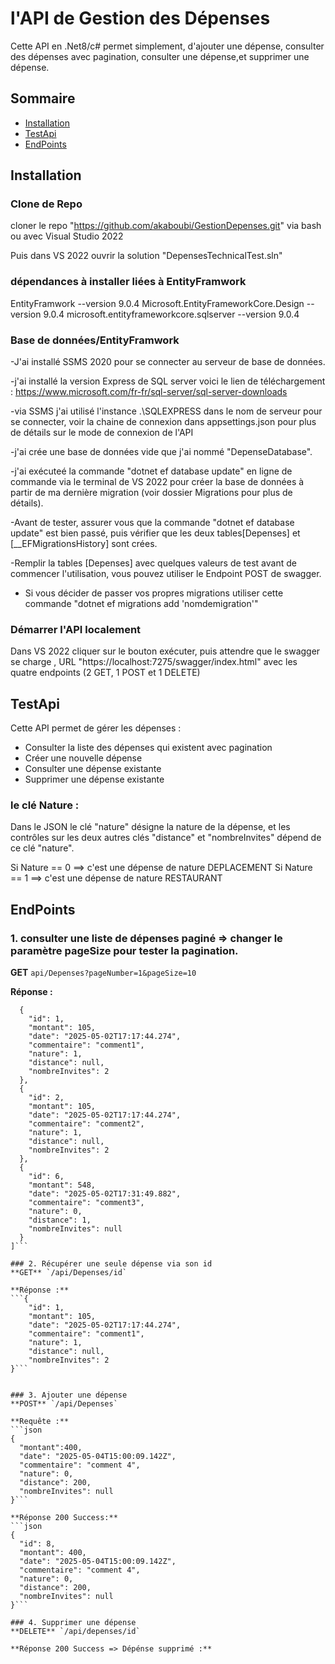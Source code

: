 # l'API de Gestion des Dépenses

Cette API en .Net8/c# permet simplement, d'ajouter une dépense, consulter des dépenses avec pagination, consulter une dépense,et supprimer une dépense.

## Sommaire
- [Installation](#installation)
- [TestApi](#testApi)
- [EndPoints](#endpoints)

## Installation

### Clone de Repo
cloner le repo "https://github.com/akaboubi/GestionDepenses.git" via bash ou avec Visual Studio 2022

Puis dans VS 2022 ouvrir la solution "DepensesTechnicalTest.sln"

### dépendances à installer liées à EntityFramwork
EntityFramwork --version 9.0.4
Microsoft.EntityFrameworkCore.Design --version 9.0.4
microsoft.entityframeworkcore.sqlserver --version 9.0.4

### Base de données/EntityFramwork
-J'ai installé SSMS 2020 pour se connecter au serveur de base de données.

-j'ai installé la version Express de SQL server voici le lien de téléchargement  : https://www.microsoft.com/fr-fr/sql-server/sql-server-downloads

-via SSMS j'ai utilisé l'instance .\SQLEXPRESS dans le nom de serveur pour se connecter, voir la chaine de connexion dans appsettings.json pour plus de détails sur le mode de connexion de l'API

-j'ai crée une base de données vide que j'ai nommé "DepenseDatabase".

-j'ai  exécuteé la commande "dotnet ef database update" en ligne de commande via le terminal de VS 2022 pour créer la base de données à partir de ma dernière migration (voir dossier Migrations pour plus de détails).

-Avant de tester, assurer vous que la commande "dotnet ef database update" est bien passé, puis vérifier que les deux tables[Depenses] et [__EFMigrationsHistory] sont crées.

-Remplir la tables [Depenses] avec quelques valeurs de test avant de commencer l'utilisation, vous pouvez utiliser le Endpoint POST de swagger. 

- Si vous décider de passer vos propres migrations utiliser cette commande "dotnet ef migrations add 'nomdemigration'"


### Démarrer l'API localement
Dans VS 2022 cliquer sur le bouton exécuter, puis attendre que le swagger se charge , URL "https://localhost:7275/swagger/index.html" avec les quatre endpoints (2 GET, 1 POST et 1 DELETE)


## TestApi

Cette API permet de gérer les dépenses :

- Consulter la liste des dépenses qui existent avec pagination
- Créer une nouvelle dépense
- Consulter une dépense existante
- Supprimer une dépense existante


### le clé Nature :
Dans le JSON le clé "nature" désigne la nature de la dépense, et les contrôles sur les deux autres clés "distance" et "nombreInvites"  dépend de ce clé  "nature".

Si Nature == 0 ==> c'est une dépense de nature DEPLACEMENT
Si Nature == 1 ==> c'est une dépense de nature RESTAURANT


## EndPoints

### 1. consulter une liste de dépenses paginé => changer le paramètre pageSize pour tester la pagination.

**GET** `api/Depenses?pageNumber=1&pageSize=10`


**Réponse :**
```[
  {
    "id": 1,
    "montant": 105,
    "date": "2025-05-02T17:17:44.274",
    "commentaire": "comment1",
    "nature": 1,
    "distance": null,
    "nombreInvites": 2
  },
  {
    "id": 2,
    "montant": 105,
    "date": "2025-05-02T17:17:44.274",
    "commentaire": "comment2",
    "nature": 1,
    "distance": null,
    "nombreInvites": 2
  },
  {
    "id": 6,
    "montant": 548,
    "date": "2025-05-02T17:31:49.882",
    "commentaire": "comment3",
    "nature": 0,
    "distance": 1,
    "nombreInvites": null
  }
]```

### 2. Récupérer une seule dépense via son id
**GET** `/api/Depenses/id`

**Réponse :**
```{
    "id": 1,
    "montant": 105,
    "date": "2025-05-02T17:17:44.274",
    "commentaire": "comment1",
    "nature": 1,
    "distance": null,
    "nombreInvites": 2
}```


### 3. Ajouter une dépense
**POST** `/api/Depenses`

**Requête :**
```json
{
  "montant":400,
  "date": "2025-05-04T15:00:09.142Z",
  "commentaire": "comment 4",
  "nature": 0,
  "distance": 200,
  "nombreInvites": null
}```

**Réponse 200 Success:**
```json
{
  "id": 8,
  "montant": 400,
  "date": "2025-05-04T15:00:09.142Z",
  "commentaire": "comment 4",
  "nature": 0,
  "distance": 200,
  "nombreInvites": null
}```

### 4. Supprimer une dépense
**DELETE** `/api/depenses/id`

**Réponse 200 Success => Dépénse supprimé :**



